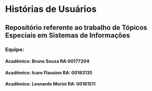 # Histórias de Usuários
## Repositório referente ao trabalho de Tópicos Especiais em Sistemas de Informações

### Equipe:
#### Acadêmico: Bruno Souza RA:00177204
#### Acadêmico: Icaro Flausino RA: 00183135
#### Acadêmico: Leonardo Morini RA: 00181511
